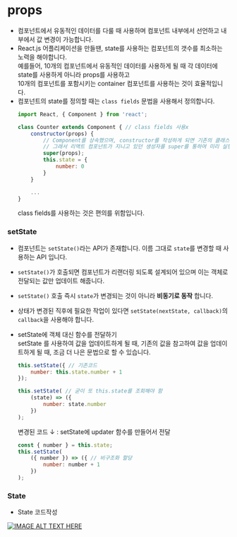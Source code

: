 
props
=================================================================

- 컴포넌트에서 유동적인 데이터를 다룰 때 사용하며 컴포넌트 내부에서 선언하고 내부에서 값 변경이 가능합니다.
- React.js 어플리케이션을 만들땐, state를 사용하는 컴포넌트의 갯수를 최소하는 노력을 해야합니다.  
    예를들어, 10개의 컴포넌트에서 유동적인 데이터를 사용하게 될 때 각 데이터에 state를 사용하게 아니라 props를 사용하고  
    10개의 컴포넌트를 포함시키는 container 컴포넌트를 사용하는 것이 효율적입니다. 
- 컴포넌트의 state를 정의할 때는 `class fields` 문법을 사용해서 정의합니다.
    ```javascript
    import React, { Component } from 'react';

    class Counter extends Component { // class fields 사용x
        constructor(props) { 
            // Component를 상속했으며, constructor를 작성하게 되면 기존의 클래스 생성자를 덮어쓰게 됩니다.
            // 그래서 리액트 컴포넌트가 지니고 있던 생성자를 super를 통하여 미리 실행하고, 그 다음에 작업(state 설정)을 해줍니다.
            super(props);
            this.state = {
                number: 0
            }
        }

        ...
    }
    ```
    class fields를 사용하는 것은 편의를 위함입니다.


### setState
- 컴포넌트는 `setState()`라는 API가 존재합니다. 이름 그대로 `state`를 변경할 때 사용하는 API 입니다.
- `setState()`가 호출되면 컴포넌트가 리랜더링 되도록 설계되어 있으며 이는 객체로 전달되는 값만 업데이트 해줍니다.
- `setState()` 호출 즉시 `state`가 변경되는 것이 아니라 **비동기로 동작** 합니다. 
- 상태가 변경된 직후에 필요한 작업이 있다면 `setState(nextState, callback)`의 `callback`을 사용해야 합니다.

- setState에 객체 대신 함수를 전달하기  
    setState 를 사용하여 값을 업데이트하게 될 때, 기존의 값을 참고하여 값을 업데이트하게 될 때, 조금 더 나은 문법으로 할 수 있습니다.
    ```javascript
    this.setState({ // 기존코드
        number: this.state.number + 1
    });

    this.setState( // 굳이 또 this.state를 조회해야 함
        (state) => ({
            number: state.number
        })
    );
    ```

    변경된 코드 ↓ : setState에 updater 함수를 만들어서 전달 
    ```javascript
    const { number } = this.state;
    this.setState(
        ({ number }) => ({ // 비구조화 할당
            number: number + 1
        })
    );
    ```

### State
- State 코드작성

[![IMAGE ALT TEXT HERE](http://img.youtube.com/vi/fISs08P6eMc/0.jpg)](https://www.youtube.com/watch?v=mYEZh6TV10M&index=9&list=PL9FpF_z-xR_E4rxYMMZx5cOpwaiwCzWUH)